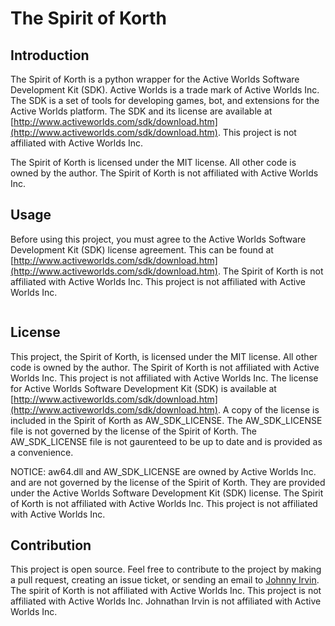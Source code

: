 # The Spirit of Korth

## Introduction

The Spirit of Korth is a python wrapper for the Active Worlds Software Development Kit (SDK). Active Worlds is a trade mark of Active Worlds Inc. The SDK is a set of tools for developing games, bot, and extensions for the Active Worlds platform. The SDK and its license are available at [http://www.activeworlds.com/sdk/download.htm](http://www.activeworlds.com/sdk/download.htm). This project is not affiliated with Active Worlds Inc.

The Spirit of Korth is licensed under the MIT license. All other code is owned by the author. The Spirit of Korth is not affiliated with Active Worlds Inc.

## Usage

Before using this project, you must agree to the Active Worlds Software Development Kit (SDK) license agreement. This can be found at [http://www.activeworlds.com/sdk/download.htm](http://www.activeworlds.com/sdk/download.htm). The Spirit of Korth is not affiliated with Active Worlds Inc. This project is not affiliated with Active Worlds Inc.


```python
```

## License

This project, the Spirit of Korth, is licensed under the MIT license. All other code is owned by the author. The Spirit of Korth is not affiliated with Active Worlds Inc. This project is not affiliated with Active Worlds Inc. The license for Active Worlds Software Development Kit (SDK) is available at [http://www.activeworlds.com/sdk/download.htm](http://www.activeworlds.com/sdk/download.htm). A copy of the license is included in the Spirit of Korth as AW_SDK_LICENSE. The AW_SDK_LICENSE file is not governed by the license of the Spirit of Korth. The AW_SDK_LICENSE file is not gaurenteed to be up to date and is provided as a convenience.

NOTICE: aw64.dll and AW_SDK_LICENSE are owned by Active Worlds Inc. and are not governed by the license of the Spirit of Korth. They are provided under the Active Worlds Software Development Kit (SDK) license. The Spirit of Korth is not affiliated with Active Worlds Inc. This project is not affiliated with Active Worlds Inc.

## Contribution

This project is open source. Feel free to contribute to the project by making a pull request, creating an issue ticket, or sending an email to [Johnny Irvin](mailto:irvinjohnathan@gmail.com). The spirit of Korth is not affiliated with Active Worlds Inc. This project is not affiliated with Active Worlds Inc. Johnathan Irvin is not affiliated with Active Worlds Inc.
